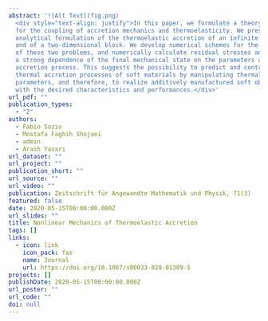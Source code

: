 ```yaml
---
abstract: '![Alt Text](fig.png)
  <div style="text-align: justify">In this paper, we formulate a theory
  for the coupling of accretion mechanics and thermoelasticity. We present an
  analytical formulation of the thermoelastic accretion of an infinite cylinder
  and of a two-dimensional block. We develop numerical schemes for the solution
  of these two problems, and numerically calculate residual stresses and observe
  a strong dependence of the final mechanical state on the parameters of the
  accretion process. This suggests the possibility to predict and control
  thermal accretion processes of soft materials by manipulating thermal
  parameters, and therefore, to realize additively manufactured soft objects
  with the desired characteristics and performances.</div>'
url_pdf: ""
publication_types:
  - "2"
authors:
  - Fabio Sozio
  - Mostafa Faghih Shojaei
  - admin
  - Arash Yavari
url_dataset: ""
url_project: ""
publication_short: ""
url_source: ""
url_video: ""
publication: Zeitschrift für Angewandte Mathematik und Physik, 71(3)
featured: false
date: 2020-05-15T00:00:00.000Z
url_slides: ""
title: Nonlinear Mechanics of Thermoelastic Accretion
tags: []
links:
  - icon: link
    icon_pack: fas
    name: Journal
    url: https://doi.org/10.1007/s00033-020-01309-5
projects: []
publishDate: 2020-05-15T00:00:00.000Z
url_poster: ""
url_code: ""
doi: null
---
```

